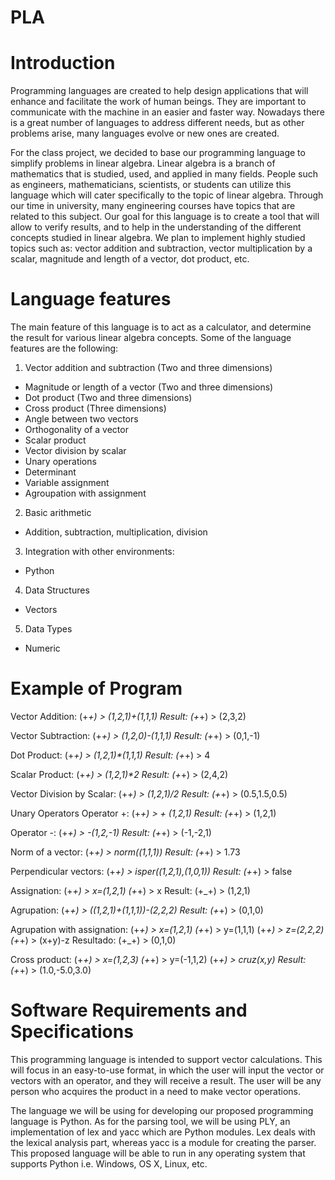 # PLA

# Introduction

Programming languages are created to help design applications that will enhance and facilitate the work of human beings. 
They are important to communicate with the machine in an easier and faster way. Nowadays there is a great number of 
languages to address different needs, but as other problems arise, many languages evolve or new ones are created.

For the class project, we decided to base our programming language to simplify problems in linear algebra. Linear
algebra is a branch of mathematics that is studied, used, and applied in many fields. People such as engineers, 
mathematicians, scientists, or students can utilize this language which will cater specifically to the topic of linear
algebra. Through our time in university, many engineering courses have topics that are related to this subject.
Our goal for this language is to create a tool that will allow to verify results, and to help in the understanding
of the different concepts studied in linear algebra. We plan to implement highly studied topics such as: vector 
addition and subtraction, vector multiplication by a scalar, magnitude and length of a vector, dot product, etc.

# Language features

The main feature of this language is to act as a calculator, and determine the result for various linear algebra concepts.
Some of the language features are the following:

1. Vector addition and subtraction (Two and three dimensions)
- Magnitude or length of a vector (Two and three dimensions)
- Dot product (Two and three dimensions)
- Cross product (Three dimensions)
- Angle between two vectors
- Orthogonality of a vector
- Scalar product
- Vector division by scalar
- Unary operations
- Determinant
- Variable assignment
- Agroupation with assignment

2. Basic arithmetic

- Addition, subtraction, multiplication, division

3. Integration with other environments:
- Python

4. Data Structures
- Vectors

5. Data Types
- Numeric

# Example of Program

Vector Addition:
(+_+) > (1,2,1)+(1,1,1)
Result:
(+_+) > (2,3,2)

Vector Subtraction:
(+_+) > (1,2,0)-(1,1,1)
Result:
(+_+) > (0,1,-1)

Dot Product:
(+_+) > (1,2,1)*(1,1,1)
Result:
(+_+) > 4

Scalar Product:
(+_+) > (1,2,1)*2
Result:
(+_+) > (2,4,2)

Vector Division by Scalar:
(+_+) > (1,2,1)/2
Result:
(+_+) > (0.5,1.5,0.5)

Unary Operators
Operator +:
(+_+) > + (1,2,1)
Result:
(+_+) > (1,2,1)

Operator -:
(+_+) > -(1,2,-1)
Result:
(+_+) > (-1,-2,1)

Norm of a vector:
(+_+) > norm((1,1,1))
Result:
(+_+) > 1.73

Perpendicular vectors:
(+_+) > isper((1,2,1),(1,0,1))
Result:
(+_+) > false

Assignation:
(+_+) > x=(1,2,1)
(+_+) > x
Result:
(+_+) > (1,2,1)

Agrupation:
(+_+) > ((1,2,1)+(1,1,1))-(2,2,2)
Result:
(+_+) > (0,1,0)

Agrupation with assignation:
(+_+) > x=(1,2,1)
(+_+) > y=(1,1,1)
(+_+) > z=(2,2,2)
(+_+) > (x+y)-z
Resultado:
(+_+) > (0,1,0)

Cross product:
(+_+) > x=(1,2,3)
(+_+) > y=(-1,1,2)
(+_+) > cruz(x,y)
Result:
(+_+) > (1.0,-5.0,3.0)

# Software Requirements and Specifications

This programming language is intended to support vector calculations. This will focus in an easy-to-use
format, in which the user will input the vector or vectors with an operator, and they will receive a 
result. The user will be any person who acquires the product in a need to make vector operations.

The language we will be using for developing our proposed programming language is Python. As for the parsing 
tool, we will be using PLY, an implementation of lex and yacc which are Python modules. Lex deals with the
lexical analysis part, whereas yacc is a module for creating the parser. This proposed language will be able
to run in any operating system that supports Python i.e. Windows, OS X, Linux, etc.
